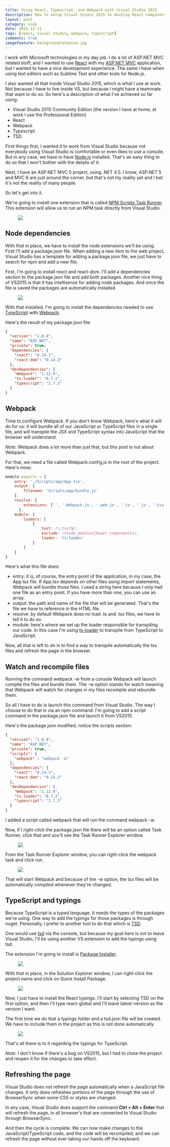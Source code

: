 ```yaml
---
title: Using React, Typescript, and Webpack with Visual Studio 2015
description: How to setup Visual Studio 2015 to develop React components using TypScript and Webpack.
layout: post
category: code
date: 2015-12-11
tags: [react, visual studio, webpack, typescript]
comments: true
imagefeature: background/atomium.jpg
---
```

I work with Microsoft technologies in my day job. I do a lot of ASP.NET MVC related stuff, and I wanted to use [React](https://facebook.github.io/react/) with my [ASP.NET MVC](http://www.asp.net/mvc) application, but I wanted to have a nice development experience. The same I have when using text editors such as Sublime Text and other tools for Node.js.

I also wanted all that inside Visual Studio 2015, which is what I use at work. Not because I have to live inside VS, but because I might have a teammate that want to do so. So here's a description of what I've achieved so far using:

- Visual Studio 2015 Community Edition (the version I have at home, at work I use the Professional Edition)
- React
- Webpack
- Typescript
- TSD

First things first, I wanted it to work from Visual Studio because not everybody using Visual Studio is comfortable or even likes to use a console. But in any case, we have to have [Node.js](https://nodejs.org/en/) installed. That's an easy thing to do so that I won't bother with the details of it.

Next, I have an ASP.NET MVC 5 project, using .NET 4.5. I know, ASP.NET 5 and MVC 6 are just around the corner, but that's not my reality yet and I bet it's not the reality of many people.

So let's get into it.

We're going to install one extension that is called [NPM Scripts Task Runner](https://visualstudiogallery.msdn.microsoft.com/8f2f2cbc-4da5-43ba-9de2-c9d08ade4941). This extension will allow us to run an NPM task directly from Visual Studio.

<figure>
    <img src="/images/2015/12/extensions.png">
</figure> 

## Node dependencies

With that in place, we have to install the node extensions we'll be using. First I'll add a package.json file. When adding a new item to the web project, Visual Studio has a template for adding a package.json file, we just have to search for npm and add a new file.

First, I'm going to install react and react-dom. I'll add a dependencies section to the package.json file and add both packages. Another nice thing of VS2015 is that it has intellisense for adding node packages. And once the file is saved the packages are automatically installed.

<figure>
    <img src="/images/2015/12/install-react.gif">
</figure>

With that installed, I'm going to install the dependencies needed to use [TypeScript](http://www.typescriptlang.org/) with [Webpack](https://Webpack.github.io/). 

Here's the result of my package.json file:

``` json
{
  "version": "1.0.0",
  "name": "ASP.NET",
  "private": true,
  "dependencies": {
    "react": "0.14.3",
    "react-dom": "0.14.3"
  },
  "devDependencies": {
    "Webpack": "1.12.9",
    "ts-loader": "0.7.2",
    "typescript": "1.7.3"
  }
}
``` 

<script async src="//pagead2.googlesyndication.com/pagead/js/adsbygoogle.js"></script>
<!-- Responsive content -->
<ins class="adsbygoogle"
     style="display:block"
     data-ad-client="ca-pub-1865353648221711"
     data-ad-slot="8499334570"
     data-ad-format="auto"></ins>
<script>
(adsbygoogle = window.adsbygoogle || []).push({});
</script>

## Webpack

Time to configure Webpack. If you don't know Webpack, here's what it will do for us: it will bundle all of our JavaScript or TypeScript files in a single file, and will transpile the JSX and TypeScript syntax into JavaScript that the browser will understand.

*Note:* Webpack does a lot more than just that, but this post is not about Webpack.

For that, we need a file called Webpack.config.js in the root of the project. Here's mine:

``` js
module.exports = {
    entry: './Scripts/app/App.tsx',
    output: {
        filename: 'Scripts/app/bundle.js'
    },
    resolve: {
        extensions: ['', '.Webpack.js', '.web.js', '.ts', '.js', '.tsx']
      },
    module: {
        loaders: [
            {
                test: /\.tsx?$/,
                exclude: /(node_modules|bower_components)/,
                loader: 'ts-loader'
            }
        ]
    }
}
```

Here's what this file does: 

- entry: it is, of course, the entry point of the application, in my case, the  App.tsx file. If App.tsx depends on other files using *import* statements, Webpack will bundle those files. I used a string here because I only had one file as an entry point. If you have more than one, you can use an array.
- output: the path and name of the file that will be generated. That's the file we have to reference in the HTML file.
- resolve: by default Webpack does no load .ts and .tsx files, we have to tell it to do so.
- module: here's where we set up the loader responsible for transpiling our code. In this case I'm using [ts-loader](https://www.npmjs.com/package/ts-loader) to transpile from TypeScript to JavaScript.

Now, all that is left to do is to find a way to transpile automatically the tsx files and refresh the page in the browser.

## Watch and recompile files 

Running the command webpack -w from a console Webpack will launch compile the files and bundle them. The -w option stands for watch meaning that Webpack will watch for changes in my files recompile and rebundle them.

So all I have to do is launch this command from Visual Studio. The way I choose to do that is via an npm command. I'm going to add a script command in the package.json file and launch it from VS2015.

Here's the package.json modified, notice the scripts section:

``` json
{
  "version": "1.0.0",
  "name": "ASP.NET",
  "private": true,
  "scripts": {
    "webpack" : "webpack -w"
  },
  "dependencies": {
    "react": "0.14.3",
    "react-dom": "0.14.3"
  },
  "devDependencies": {
    "Webpack": "1.12.9",
    "ts-loader": "0.7.2",
    "typescript": "1.7.3"
  }
}
``` 

I added a script called webpack that will run the command webpack -w. 

Now, if I right-click the package.json file there will be an option called Task Runner, click that and you'll see the Task Runner Explorer window.

<figure>
    <img src="/images/2015/12/task-runner-menu.png">
</figure>

From the Task Runner Explorer window, you can right-click the webpack task and click run.

<figure>
    <img src="/images/2015/12/task-runner.png">
</figure>

That will start Webpack and because of the -w option, the tsx files will be automatically compiled whenever they're changed.

## TypeScript and typings

Because TypeScript is a typed language, it needs the types of the packages we're using. One way to add the typings for those packages is through nuget. Personally, I prefer to another tool to do that which is [TSD](https://github.com/Definitelytyped/tsd). 

One would use [tsd](https://github.com/Definitelytyped/tsd) via the console, but because my goal here is not to leave Visual Studio, I'll be using another VS extension to add the typings using tsd. 

The extension I'm going to install is [Package Installer](https://visualstudiogallery.msdn.microsoft.com/753b9720-1638-4f9a-ad8d-2c45a410fd74).

<figure>
    <img src="/images/2015/12/package-installer-extension.png">
</figure>
     
With that in place, in the Solution Explorer window, I can right-click the project name and click on Quick Install Package.

<figure>
    <img src="/images/2015/12/quick-install-package.png">
</figure>

Now, I just have to install the React typings. I'll start by selecting TSD on the first option, and then I'll type react-global and I'll leave latest-version as the version I want.

The first time we do that a typings folder and a tsd.json file will be created. We have to include them in the project as this is not done automatically.

<figure>
    <img src="/images/2015/12/typings-project.png">        
</figure>

That's all there is to it regarding the typings for TypeScript.

*Note:* I don't know if there's a bug on VS2015, but I had to close the project and reopen it for the changes to take effect.

## Refreshing the page

Visual Studio does not refresh the page automatically when a JavaScript file changes. It only does refreshes portions of the page through the use of BrowserSync when some CSS or styles are changed.

In any case, Visual Studio does support the command **Ctrl + Alt + Enter** that will refresh the page, in all browser's that are connected to Visual Studio through BrowserSync.

And then the cycle is complete. We can now make changes to the JavaScript/TypeScript code, and the code will be recompiled, and we can refresh the page without ever taking our hands off the keyboard.